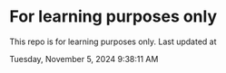 # For learning purposes only
This repo is for learning purposes only.
Last updated at

Tuesday, November 5, 2024 9:38:11 AM

